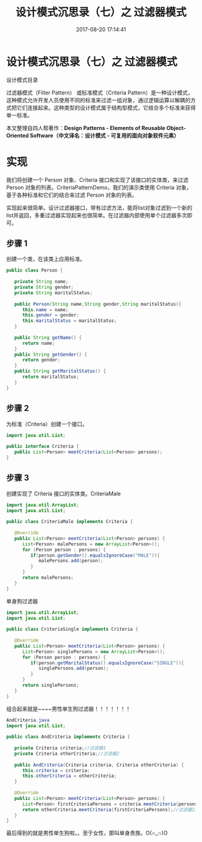 ﻿---
title: 设计模式沉思录（七）之 过滤器模式
date: 2017-08-20 17:14:41
tags: [设计模式]
categories: 原理理解

---


# 设计模式沉思录（七）之 过滤器模式

设计模式目录

过滤器模式（Filter Pattern）
或标准模式（Criteria Pattern）是一种设计模式，这种模式允许开发人员使用不同的标准来过滤一组对象，通过逻辑运算以解耦的方式把它们连接起来。这种类型的设计模式属于结构型模式，它结合多个标准来获得单一标准。

本文整理自四人帮著作：**Design Patterns - Elements of Reusable Object-Oriented Software（中文译名：设计模式 - 可复用的面向对象软件元素）**


# 实现
我们将创建一个 Person 对象、Criteria 接口和实现了该接口的实体类，来过滤 Person 对象的列表。CriteriaPatternDemo，我们的演示类使用 Criteria 对象，基于各种标准和它们的结合来过滤 Person 对象的列表。

实现起来很简单。设计过滤器接口，带有过滤方法，能将list对象过滤到一个新的list并返回，多重过滤器实现起来也很简单。在过滤器内部使用单个过滤器多次即可。


## 步骤 1
创建一个类，在该类上应用标准。
```Java
public class Person {
   
   private String name;
   private String gender;
   private String maritalStatus;
 
   public Person(String name,String gender,String maritalStatus){
      this.name = name;
      this.gender = gender;
      this.maritalStatus = maritalStatus;    
   }
 
   public String getName() {
      return name;
   }
   public String getGender() {
      return gender;
   }
   public String getMaritalStatus() {
      return maritalStatus;
   }  
}
```
## 步骤 2
为标准（Criteria）创建一个接口。

```java
import java.util.List;
 
public interface Criteria {
   public List<Person> meetCriteria(List<Person> persons);
}
```
## 步骤 3
创建实现了 Criteria 接口的实体类。CriteriaMale

```java
import java.util.ArrayList;
import java.util.List;
 
public class CriteriaMale implements Criteria {
 
   @Override
   public List<Person> meetCriteria(List<Person> persons) {
      List<Person> malePersons = new ArrayList<Person>(); 
      for (Person person : persons) {
         if(person.getGender().equalsIgnoreCase("MALE")){
            malePersons.add(person);
         }
      }
      return malePersons;
   }
}
```
单身狗过滤器
```java
import java.util.ArrayList;
import java.util.List;
 
public class CriteriaSingle implements Criteria {
 
   @Override
   public List<Person> meetCriteria(List<Person> persons) {
      List<Person> singlePersons = new ArrayList<Person>(); 
      for (Person person : persons) {
         if(person.getMaritalStatus().equalsIgnoreCase("SINGLE")){
            singlePersons.add(person);
         }
      }
      return singlePersons;
   }
}
```
组合起来就是~~~~男性单生狗过滤器！！！！！！！
```java
AndCriteria.java
import java.util.List;
 
public class AndCriteria implements Criteria {
 
   private Criteria criteria;//过滤器1
   private Criteria otherCriteria;//过滤器2
 
   public AndCriteria(Criteria criteria, Criteria otherCriteria) {
      this.criteria = criteria;
      this.otherCriteria = otherCriteria; 
   }
 
   @Override
   public List<Person> meetCriteria(List<Person> persons) {
      List<Person> firstCriteriaPersons = criteria.meetCriteria(persons);     //过滤器1过滤一遍
      return otherCriteria.meetCriteria(firstCriteriaPersons);//过滤器2过滤一遍
   }
}
```

最后得到的就是男性单生狗啦。。至于女性，那叫单身贵族。O(∩_∩)O
